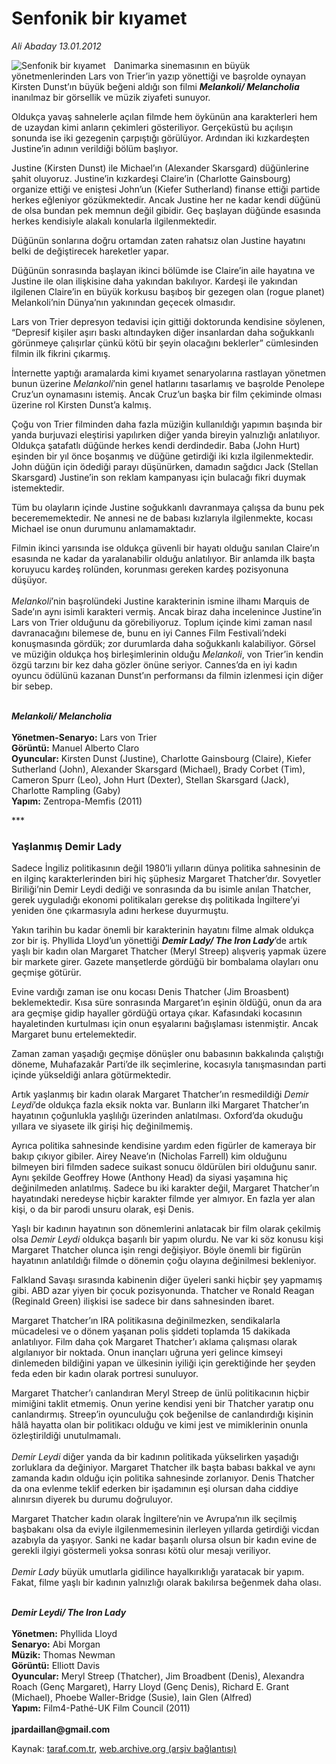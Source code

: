 # Senfonik bir kıyamet

*Ali Abaday 13.01.2012*

<div class="yazi"><img align="left" alt="Senfonik bir kıyamet" border="0" src="http://www.taraf.com.tr/fotoraflar/makaleler/senfonik-bir-kiyamet_9551_orijinal.jpg" style="border-right-width:10px; border-color:#FFFFFF"/><p>Danimarka sinemasının en büyük yönetmenlerinden Lars von Trier’in yazıp yönettiği ve başrolde oynayan Kirsten Dunst’ın büyük beğeni aldığı son filmi <b><i>Melankoli/ Melancholia</i></b> inanılmaz bir görsellik ve müzik ziyafeti sunuyor. </p>
<p>Oldukça yavaş sahnelerle açılan filmde hem öykünün ana karakterleri hem de uzaydan kimi anların çekimleri gösteriliyor. Gerçeküstü bu açılışın sonunda ise iki gezegenin çarpıştığı görülüyor. Ardından iki kızkardeşten Justine’in adının verildiği bölüm başlıyor. </p>
<p>Justine (Kirsten Dunst) ile Michael’ın (Alexander Skarsgard) düğünlerine şahit oluyoruz. Justine’in kızkardeşi Claire’in (Charlotte Gainsbourg) organize ettiği ve eniştesi John’un (Kiefer Sutherland) finanse ettiği partide herkes eğleniyor gözükmektedir. Ancak Justine her ne kadar kendi düğünü de olsa bundan pek memnun değil gibidir. Geç başlayan düğünde esasında herkes kendisiyle alakalı konularla ilgilenmektedir.</p>
<p>Düğünün sonlarına doğru ortamdan zaten rahatsız olan Justine hayatını belki de değiştirecek hareketler yapar.</p>
<p>Düğünün sonrasında başlayan ikinci bölümde ise Claire’in aile hayatına ve Justine ile olan ilişkisine daha yakından bakılıyor. Kardeşi ile yakından ilgilenen Claire’in en büyük korkusu başıboş bir gezegen olan (rogue planet) Melankoli’nin Dünya’nın yakınından geçecek olmasıdır.</p>
<p>Lars von Trier depresyon tedavisi için gittiği doktorunda kendisine söylenen, “Depresif kişiler aşırı baskı altındayken diğer insanlardan daha soğukkanlı görünmeye çalışırlar çünkü kötü bir şeyin olacağını beklerler” cümlesinden filmin ilk fikrini çıkarmış. </p>
<p>İnternette yaptığı aramalarda kimi kıyamet senaryolarına rastlayan yönetmen bunun üzerine <i>Melankoli</i>’nin genel hatlarını tasarlamış ve başrolde Penolepe Cruz’un oynamasını istemiş. Ancak Cruz’un başka bir film çekiminde olması üzerine rol Kirsten Dunst’a kalmış.</p>
<p>Çoğu von Trier filminden daha fazla müziğin kullanıldığı yapımın başında bir yanda burjuvazi eleştirisi yapılırken diğer yanda bireyin yalnızlığı anlatılıyor. Oldukça şatafatlı düğünde herkes kendi derdindedir. Baba (John Hurt) eşinden bir yıl önce boşanmış ve düğüne getirdiği iki kızla ilgilenmektedir. John düğün için ödediği parayı düşünürken, damadın sağdıcı Jack (Stellan Skarsgard) Justine’in son reklam kampanyası için bulacağı fikri duymak istemektedir.</p>
<p>Tüm bu olayların içinde Justine soğukkanlı davranmaya çalışsa da bunu pek becerememektedir. Ne annesi ne de babası kızlarıyla ilgilenmekte, kocası Michael ise onun durumunu anlamamaktadır.</p>
<p>Filmin ikinci yarısında ise oldukça güvenli bir hayatı olduğu sanılan Claire’ın esasında ne kadar da yaralanabilir olduğu anlatılıyor. Bir anlamda ilk başta koruyucu kardeş rolünden, korunması gereken kardeş pozisyonuna düşüyor.<br/><br/><i>Melankoli</i>’nin başrolündeki Justine karakterinin ismine ilhamı Marquis de Sade’ın aynı isimli karakteri vermiş. Ancak biraz daha incelenince Justine’in Lars von Trier olduğunu da görebiliyoruz. Toplum içinde kimi zaman nasıl davranacağını bilemese de, bunu en iyi Cannes Film Festivali’ndeki konuşmasında gördük; zor durumlarda daha soğukkanlı kalabiliyor. Görsel ve müziğin oldukça hoş birleşimlerinin olduğu <i>Melankoli</i>, von Trier’in kendin özgü tarzını bir kez daha gözler önüne seriyor. Cannes’da en iyi kadın oyuncu ödülünü kazanan Dunst’ın performansı da filmin izlenmesi için diğer bir sebep.</p>
<p><b><i><br/>Melankoli/ Melancholia<br/><br/></i></b><b>Yönetmen-Senaryo:</b> Lars von Trier<br/><strong>Görüntü:</strong> Manuel Alberto Claro<br/><strong>Oyuncular:</strong> Kirsten Dunst (Justine), Charlotte Gainsbourg (Claire), Kiefer Sutherland (John), Alexander Skarsgard (Michael), Brady Corbet (Tim), Cameron Spurr (Leo), John Hurt (Dexter), Stellan Skarsgard (Jack), Charlotte Rampling (Gaby) <br/><b>Yapım:</b> Zentropa-Memfis (2011)</p>
<p>***<br/></p>
<h3>Yaşlanmış Demir Lady</h3>
<p>Sadece İngiliz politikasının değil 1980’li yılların dünya politika sahnesinin de en ilginç karakterlerinden biri hiç şüphesiz Margaret Thatcher’dır. Sovyetler Biriliği’nin Demir Leydi dediği ve sonrasında da bu isimle anılan Thatcher, gerek uyguladığı ekonomi politikaları gerekse dış politikada İngiltere’yi yeniden öne çıkarmasıyla adını herkese duyurmuştu.</p>
<p>Yakın tarihin bu kadar önemli bir karakterinin hayatını filme almak oldukça zor bir iş. Phyllida Lloyd’un yönettiği <b><i>Demir Lady/ The Iron Lady</i></b>’de artık yaşlı bir kadın olan Margaret Thatcher (Meryl Streep) alışveriş yapmak üzere bir markete girer. Gazete manşetlerde gördüğü bir bombalama olayları onu geçmişe götürür.</p>
<p>Evine vardığı zaman ise onu kocası Denis Thatcher (Jim Broasbent) beklemektedir. Kısa süre sonrasında Margaret’ın eşinin öldüğü, onun da ara ara geçmişe gidip hayaller gördüğü ortaya çıkar. Kafasındaki kocasının hayaletinden kurtulması için onun eşyalarını bağışlaması istenmiştir. Ancak Margaret bunu ertelemektedir.</p>
<p>Zaman zaman yaşadığı geçmişe dönüşler onu babasının bakkalında çalıştığı döneme, Muhafazakâr Parti’de ilk seçimlerine, kocasıyla tanışmasından parti içinde yükseldiği anlara götürmektedir.</p>
<p>Artık yaşlanmış bir kadın olarak Margaret Thatcher’ın resmedildiği <i>Demir Leydi</i>’de oldukça fazla eksik nokta var. Bunların ilki Margaret Thatcher’ın hayatının çoğunlukla yaşlılığı üzerinden anlatılması. Oxford’da okuduğu yıllara ve siyasete ilk girişi hiç değinilmemiş. </p>
<p>Ayrıca politika sahnesinde kendisine yardım eden figürler de kameraya bir bakıp çıkıyor gibiler. Airey Neave’ın (Nicholas Farrell) kim olduğunu bilmeyen biri filmden sadece suikast sonucu öldürülen biri olduğunu sanır. Aynı şekilde Geoffrey Howe (Anthony Head) da siyasi yaşamına hiç değinilmeden anlatılmış. Sadece bu iki karakter değil, Margaret Thatcher’ın hayatındaki neredeyse hiçbir karakter filmde yer almıyor. En fazla yer alan kişi, o da bir parodi unsuru olarak, eşi Denis.</p>
<p>Yaşlı bir kadının hayatının son dönemlerini anlatacak bir film olarak çekilmiş olsa <i>Demir Leydi</i> oldukça başarılı bir yapım olurdu. Ne var ki söz konusu kişi Margaret Thatcher olunca işin rengi değişiyor. Böyle önemli bir figürün hayatının anlatıldığı filmde o dönemin çoğu olayına değinilmesi bekleniyor.</p>
<p>Falkland Savaşı sırasında kabinenin diğer üyeleri sanki hiçbir şey yapmamış gibi. ABD azar yiyen bir çocuk pozisyonunda. Thatcher ve Ronald Reagan (Reginald Green) ilişkisi ise sadece bir dans sahnesinden ibaret.</p>
<p>Margaret Thatcher’ın IRA politikasına değinilmezken, sendikalarla mücadelesi ve o dönem yaşanan polis şiddeti toplamda 15 dakikada anlatılıyor. Film daha çok Margaret Thatcher’ı aklama çalışması olarak algılanıyor bir noktada. Onun inançları uğruna yeri gelince kimseyi dinlemeden bildiğini yapan ve ülkesinin iyiliği için gerektiğinde her şeyden feda eden bir kadın olarak portresi sunuluyor.</p>
<p>Margaret Thatcher’ı canlandıran Meryl Streep de ünlü politikacının hiçbir mimiğini taklit etmemiş. Onun yerine kendisi yeni bir Thatcher yaratıp onu canlandırmış. Streep’in oyunculuğu çok beğenilse de canlandırdığı kişinin hâlâ hayatta olan bir politikacı olduğu ve kimi jest ve mimiklerinin onunla özleştirildiği unutulmamalı.<br/><br/><i>Demir Leydi</i> diğer yanda da bir kadının politikada yükselirken yaşadığı zorluklara da değiniyor. Margaret Thatcher ilk başta babası bakkal ve aynı zamanda kadın olduğu için politika sahnesinde zorlanıyor. Denis Thatcher da ona evlenme teklif ederken bir işadamının eşi olursan daha ciddiye alınırsın diyerek bu durumu doğruluyor.</p>
<p>Margaret Thatcher kadın olarak İngiltere’nin ve Avrupa’nın ilk seçilmiş başbakanı olsa da eviyle ilgilenmemesinin ilerleyen yıllarda getirdiği vicdan azabıyla da yaşıyor. Sanki ne kadar başarılı olursa olsun bir kadın evine de gerekli ilgiyi göstermeli yoksa sonrası kötü olur mesajı veriliyor.<br/><br/><i>Demir Lady</i> büyük umutlarla gidilince hayalkırıklığı yaratacak bir yapım. Fakat, filme yaşlı bir kadının yalnızlığı olarak bakılırsa beğenmek daha olası.</p>
<p><b><i><br/>Demir Leydi/ The Iron Lady<br/><br/></i></b><b>Yönetmen:</b> Phyllida Lloyd<br/><b>Senaryo:</b> Abi Morgan<br/><b>Müzik:</b> Thomas Newman<br/><b>Görüntü:</b> Elliott Davis<br/><b>Oyuncular:</b> Meryl Streep (Thatcher), Jim Broadbent (Denis), Alexandra Roach (Genç Margaret), Harry Lloyd (Genç Denis), Richard E. Grant (Michael), Phoebe Waller-Bridge (Susie), Iain Glen (Alfred)<br/><b>Yapım:</b> Film4-Pathé-UK Film Council (2011) <br/><br/><b>jpardaillan@gmail.com</b></p>
</div>

Kaynak: [taraf.com.tr](http://www.taraf.com.tr/ali-abaday/makale-senfonik-bir-kiyamet.htm), [web.archive.org (arşiv bağlantısı)](http://web.archive.org/web/20130623044214/http://www.taraf.com.tr/ali-abaday/makale-senfonik-bir-kiyamet.htm)

